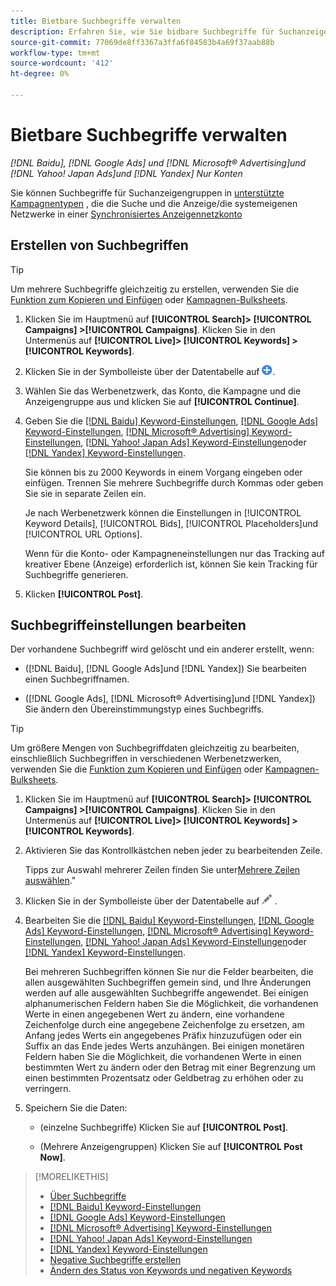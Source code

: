 ```yaml
---
title: Bietbare Suchbegriffe verwalten
description: Erfahren Sie, wie Sie bidbare Suchbegriffe für Suchanzeigengruppen erstellen und verwalten.
source-git-commit: 77069de8ff3367a3ffa6f84583b4a69f37aab88b
workflow-type: tm+mt
source-wordcount: '412'
ht-degree: 0%

---
```


# Bietbare Suchbegriffe verwalten

*[!DNL Baidu], [!DNL Google Ads] und [!DNL Microsoft® Advertising]und [!DNL Yahoo! Japan Ads]und [!DNL Yandex] Nur Konten*

Sie können Suchbegriffe für Suchanzeigengruppen in [unterstützte Kampagnentypen](/help/search-social-commerce/introduction/supported-inventory.md) , die die Suche und die Anzeige/die systemeigenen Netzwerke in einer [Synchronisiertes Anzeigennetzkonto](/help/search-social-commerce/campaign-management/accounts/ad-network-account-about.md)

## Erstellen von Suchbegriffen

>[!TIP]
>
>Um mehrere Suchbegriffe gleichzeitig zu erstellen, verwenden Sie die [Funktion zum Kopieren und Einfügen](/help/search-social-commerce/campaign-management/campaigns/copy-paste.md) oder [Kampagnen-Bulksheets](/help/search-social-commerce/campaign-management/bulksheets/bulksheet-about.md).

1. Klicken Sie im Hauptmenü auf **[!UICONTROL Search]> [!UICONTROL Campaigns] >[!UICONTROL Campaigns]**. Klicken Sie in den Untermenüs auf **[!UICONTROL Live]> [!UICONTROL Keywords] >[!UICONTROL Keywords]**.

1. Klicken Sie in der Symbolleiste über der Datentabelle auf ![Erstellen](/help/search-social-commerce/assets/add.png "Erstellen").

1. Wählen Sie das Werbenetzwerk, das Konto, die Kampagne und die Anzeigengruppe aus und klicken Sie auf **[!UICONTROL Continue]**.

1. Geben Sie die [[!DNL Baidu] Keyword-Einstellungen](keyword-settings-baidu.md), [[!DNL Google Ads] Keyword-Einstellungen](keyword-settings-google.md), [[!DNL Microsoft® Advertising] Keyword-Einstellungen](keyword-settings-microsoft.md), [[!DNL Yahoo! Japan Ads] Keyword-Einstellungen](keyword-settings-yahoo-japan.md)oder [[!DNL Yandex] Keyword-Einstellungen](keyword-settings-yandex.md).

   Sie können bis zu 2000 Keywords in einem Vorgang eingeben oder einfügen. Trennen Sie mehrere Suchbegriffe durch Kommas oder geben Sie sie in separate Zeilen ein.

   Je nach Werbenetzwerk können die Einstellungen in [!UICONTROL Keyword Details], [!UICONTROL Bids], [!UICONTROL Placeholders]und [!UICONTROL URL Options].

   Wenn für die Konto- oder Kampagneneinstellungen nur das Tracking auf kreativer Ebene (Anzeige) erforderlich ist, können Sie kein Tracking für Suchbegriffe generieren.

1. Klicken **[!UICONTROL Post]**.

## Suchbegriffeinstellungen bearbeiten

Der vorhandene Suchbegriff wird gelöscht und ein anderer erstellt, wenn:

* ([!DNL Baidu], [!DNL Google Ads]und [!DNL Yandex]) Sie bearbeiten einen Suchbegriffnamen.

* ([!DNL Google Ads], [!DNL Microsoft® Advertising]und [!DNL Yandex]) Sie ändern den Übereinstimmungstyp eines Suchbegriffs.

>[!TIP]
>
>Um größere Mengen von Suchbegriffdaten gleichzeitig zu bearbeiten, einschließlich Suchbegriffen in verschiedenen Werbenetzwerken, verwenden Sie die [Funktion zum Kopieren und Einfügen](/help/search-social-commerce/campaign-management/campaigns/copy-paste.md) oder [Kampagnen-Bulksheets](/help/search-social-commerce/campaign-management/bulksheets/bulksheet-about.md).

1. Klicken Sie im Hauptmenü auf **[!UICONTROL Search]> [!UICONTROL Campaigns] >[!UICONTROL Campaigns]**. Klicken Sie in den Untermenüs auf **[!UICONTROL Live]> [!UICONTROL Keywords] >[!UICONTROL Keywords]**.

1. Aktivieren Sie das Kontrollkästchen neben jeder zu bearbeitenden Zeile.

   Tipps zur Auswahl mehrerer Zeilen finden Sie unter[Mehrere Zeilen auswählen](/help/search-social-commerce/common-tasks/navigation-editing-selection/multiple-rows-select.md).&quot;

1. Klicken Sie in der Symbolleiste über der Datentabelle auf ![Bearbeiten](/help/search-social-commerce/assets/edit.png "Bearbeiten") .

1. Bearbeiten Sie die [[!DNL Baidu] Keyword-Einstellungen](keyword-settings-baidu.md), [[!DNL Google Ads] Keyword-Einstellungen](keyword-settings-google.md), [[!DNL Microsoft® Advertising] Keyword-Einstellungen](keyword-settings-microsoft.md), [[!DNL Yahoo! Japan Ads] Keyword-Einstellungen](keyword-settings-yahoo-japan.md)oder [[!DNL Yandex] Keyword-Einstellungen](keyword-settings-yandex.md).

   Bei mehreren Suchbegriffen können Sie nur die Felder bearbeiten, die allen ausgewählten Suchbegriffen gemein sind, und Ihre Änderungen werden auf alle ausgewählten Suchbegriffe angewendet. Bei einigen alphanumerischen Feldern haben Sie die Möglichkeit, die vorhandenen Werte in einen angegebenen Wert zu ändern, eine vorhandene Zeichenfolge durch eine angegebene Zeichenfolge zu ersetzen, am Anfang jedes Werts ein angegebenes Präfix hinzuzufügen oder ein Suffix an das Ende jedes Werts anzuhängen. Bei einigen monetären Feldern haben Sie die Möglichkeit, die vorhandenen Werte in einen bestimmten Wert zu ändern oder den Betrag mit einer Begrenzung um einen bestimmten Prozentsatz oder Geldbetrag zu erhöhen oder zu verringern.

1. Speichern Sie die Daten:

   * (einzelne Suchbegriffe) Klicken Sie auf **[!UICONTROL Post]**.

   * (Mehrere Anzeigengruppen) Klicken Sie auf **[!UICONTROL Post Now]**.

>[!MORELIKETHIS]
>
>* [Über Suchbegriffe](keyword-about.md)
>* [[!DNL Baidu] Keyword-Einstellungen](keyword-settings-baidu.md)
>* [[!DNL Google Ads] Keyword-Einstellungen](keyword-settings-google.md)
>* [[!DNL Microsoft® Advertising] Keyword-Einstellungen](keyword-settings-microsoft.md)
>* [[!DNL Yahoo! Japan Ads] Keyword-Einstellungen](keyword-settings-yahoo-japan.md)
>* [[!DNL Yandex] Keyword-Einstellungen](keyword-settings-yandex.md)
>* [Negative Suchbegriffe erstellen](/help/search-social-commerce/campaign-management/campaigns/keyword-negative-create.md)
>* [Ändern des Status von Keywords und negativen Keywords](keyword-status-edit.md)
